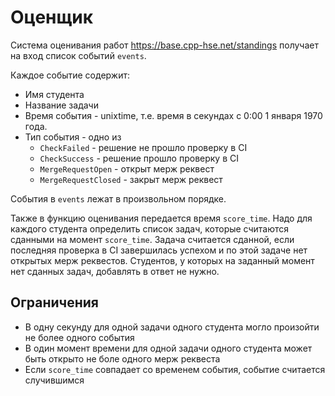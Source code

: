 # Оценщик

Система оценивания работ https://base.cpp-hse.net/standings получает на вход список событий `events`.

Каждое событие содержит:
- Имя студента
- Название задачи
- Время события - unixtime, т.е. время в секундах с 0:00 1 января 1970 года.
- Тип события - одно из
  - `CheckFailed` - решение не прошло проверку в CI
  - `CheckSuccess` - решение прошло проверку в CI
  - `MergeRequestOpen` - открыт мерж реквест
  - `MergeRequestClosed` - закрыт мерж реквест

События в `events` лежат в произвольном порядке.

Также в функцию оценивания передается время `score_time`. Надо для каждого студента определить список задач,
которые считаются сданными на момент `score_time`.
Задача считается сданной, если последняя проверка в CI завершилась успехом и по этой задаче нет открытых мерж реквестов.
Студентов, у которых на заданный момент нет сданных задач, добавлять в ответ не нужно.

## Ограничения
- В одну секунду для одной задачи одного студента могло произойти не более одного события
- В один момент времени для одной задачи одного студента может быть открыто не боле одного мерж реквеста
- Если `score_time` совпадает со временем события, событие считается случившимся
